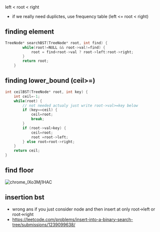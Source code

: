 left < root < right
- if we really need duplictes, use frequency table (left <= root < right)

## finding element
```cpp
TreeNode* searchBST(TreeNode* root, int find) {
        while(root!=NULL && root->val!=find) {
            root = find<root->val ? root->left:root->right;
        }
        return root;
    }
```

## finding lower_bound (ceil>=)
```cpp
int ceilBST(TreeNode* root, int key) {
    int ceil=-1;
    while(root) {
        // not needed actualy just write root->val>=key below
        if (key==ceil) {
            ceil=root;
            break;
        }
        if (root->val>key) {
            ceil=root;
            root =root->left;
        } else root=root->right;
    }
    return ceil;
}
```

## find floor
![chrome_lXo3Mj1HAC](https://github.com/user-attachments/assets/7c300460-749e-432b-ac11-2e1c64e91d69)


## insertion bst
- wrong ans if you just consider node and then insert at only root->left or root->right
- https://leetcode.com/problems/insert-into-a-binary-search-tree/submissions/1239099638/
